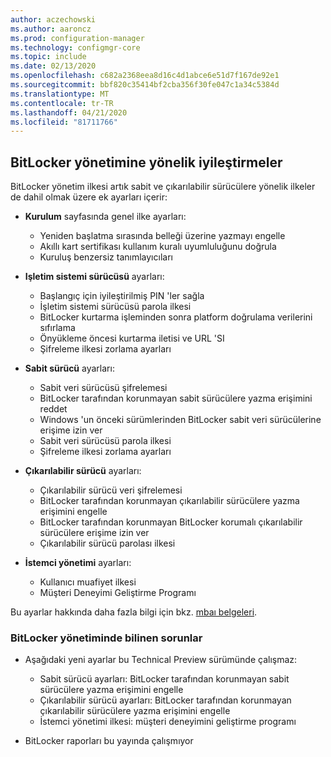 ```yaml
---
author: aczechowski
ms.author: aaroncz
ms.prod: configuration-manager
ms.technology: configmgr-core
ms.topic: include
ms.date: 02/13/2020
ms.openlocfilehash: c682a2368eea8d16c4d1abce6e51d7f167de92e1
ms.sourcegitcommit: bbf820c35414bf2cba356f30fe047c1a34c5384d
ms.translationtype: MT
ms.contentlocale: tr-TR
ms.lasthandoff: 04/21/2020
ms.locfileid: "81711766"
---
```

## <a name="improvements-to-bitlocker-management"></a><a name="bkmk_bitlocker"></a>BitLocker yönetimine yönelik iyileştirmeler

<!--5925683-->

BitLocker yönetim ilkesi artık sabit ve çıkarılabilir sürücülere yönelik ilkeler de dahil olmak üzere ek ayarları içerir:

- **Kurulum** sayfasında genel ilke ayarları:

  - Yeniden başlatma sırasında belleği üzerine yazmayı engelle
  - Akıllı kart sertifikası kullanım kuralı uyumluluğunu doğrula
  - Kuruluş benzersiz tanımlayıcıları

- **Işletim sistemi sürücüsü** ayarları:

  - Başlangıç için iyileştirilmiş PIN 'ler sağla
  - İşletim sistemi sürücüsü parola ilkesi
  - BitLocker kurtarma işleminden sonra platform doğrulama verilerini sıfırlama
  - Önyükleme öncesi kurtarma iletisi ve URL 'SI
  - Şifreleme ilkesi zorlama ayarları

- **Sabit sürücü** ayarları:

  - Sabit veri sürücüsü şifrelemesi
  - BitLocker tarafından korunmayan sabit sürücülere yazma erişimini reddet
  - Windows 'un önceki sürümlerinden BitLocker sabit veri sürücülerine erişime izin ver
  - Sabit veri sürücüsü parola ilkesi
  - Şifreleme ilkesi zorlama ayarları

- **Çıkarılabilir sürücü** ayarları:

  - Çıkarılabilir sürücü veri şifrelemesi
  - BitLocker tarafından korunmayan çıkarılabilir sürücülere yazma erişimini engelle
  - BitLocker tarafından korunmayan BitLocker korumalı çıkarılabilir sürücülere erişime izin ver
  - Çıkarılabilir sürücü parolası ilkesi

- **İstemci yönetimi** ayarları:

  - Kullanıcı muafiyet ilkesi
  - Müşteri Deneyimi Geliştirme Programı

Bu ayarlar hakkında daha fazla bilgi için bkz. [mbaı belgeleri](https://docs.microsoft.com/microsoft-desktop-optimization-pack/mbam-v25/planning-for-mbam-25-group-policy-requirements).

### <a name="bitlocker-management-known-issues"></a>BitLocker yönetiminde bilinen sorunlar

- Aşağıdaki yeni ayarlar bu Technical Preview sürümünde çalışmaz:

  - Sabit sürücü ayarları: BitLocker tarafından korunmayan sabit sürücülere yazma erişimini engelle
  - Çıkarılabilir sürücü ayarları: BitLocker tarafından korunmayan çıkarılabilir sürücülere yazma erişimini engelle
  - İstemci yönetimi ilkesi: müşteri deneyimini geliştirme programı

- BitLocker raporları bu yayında çalışmıyor
